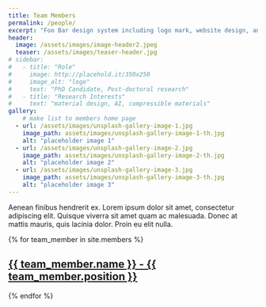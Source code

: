 ```yaml
---
title: Team Members
permalink: /people/
excerpt: "Foo Bar design system including logo mark, website design, and branding applications."
header:
  image: /assets/images/image-header2.jpeg
  teaser: /assets/images/teaser-header.jpg
# sidebar:
#   - title: "Role"
#     image: http://placehold.it/350x250
#     image_alt: "logo"
#     text: "PhD Candidate, Post-doctoral research"
#   - title: "Research Interests"
#     text: "material design, AI, compressible materials"
gallery:
    # make list to members home page
  - url: /assets/images/unsplash-gallery-image-1.jpg
    image_path: assets/images/unsplash-gallery-image-1-th.jpg
    alt: "placeholder image 1"
  - url: /assets/images/unsplash-gallery-image-2.jpg
    image_path: assets/images/unsplash-gallery-image-2-th.jpg
    alt: "placeholder image 2"
  - url: /assets/images/unsplash-gallery-image-3.jpg
    image_path: assets/images/unsplash-gallery-image-3-th.jpg
    alt: "placeholder image 3"
---
```


Aenean finibus hendrerit ex. Lorem ipsum dolor sit amet, consectetur adipiscing elit. Quisque viverra sit amet quam ac malesuada. Donec at mattis mauris, quis lacinia dolor. Proin eu elit nulla. 


<!-- {% include gallery caption="This is a sample gallery to go along with this case study." %} -->

{% for team_member in site.members %}
  <h2>
    <a href="{{ team_member.url }}">
      {{ team_member.name }} - {{ team_member.position }}
    </a>
  </h2>
{% endfor %}


